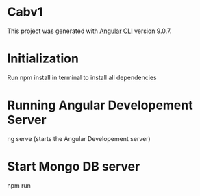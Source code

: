 # Cabv1

This project was generated with [Angular CLI](https://github.com/angular/angular-cli) version 9.0.7.

# Initialization

Run npm install in terminal to install all dependencies

# Running Angular Developement Server

ng serve  (starts the Angular Developement server)

# Start Mongo DB server

npm run

